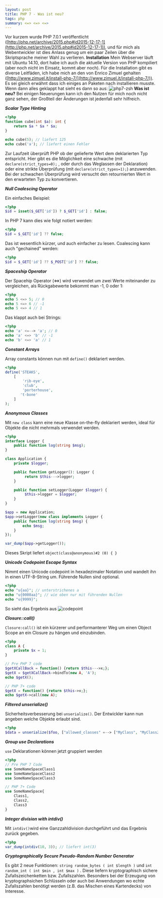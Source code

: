 ```yaml
---
layout: post
title: PHP 7 - Was ist neu?
tags: php
summary: <=> <=> <=>
---
```

Vor kurzem wurde PHP 7.0.1 veröffentlicht ([](http://php.net/archive/2015.php#id2015-12-17-1)[http://php.net/archive/2015.php#id2015-12-17-1](http://php.net/archive/2015.php#id2015-12-17-1)), und für mich als Webentwickler ist dies Anlass genug um ein paar Zeilen über die Skriptsprache meiner Wahl zu verlieren. **Installation** Mein Webserver läuft mit Ubuntu 14.10, dort habe ich auch die aktuelle Version von PHP kompiliert (aber noch nicht im Einsatz, kommt aber noch). Für die Installation gibt es diverse Leitfäden, ich habe mich an den von Enrico Zimuel gehalten ([](http://www.zimuel.it/install-php-7/)[http://www.zimuel.it/install-php-7/](http://www.zimuel.it/install-php-7/)). Es sei gleich erwähnt dass ich einiges an Paketen nach installieren musste. Wenn dann alles geklappt hat sieht es dann so aus: ![php7-zsh](/uploads/2016/01/php7-zsh.png) **Was ist neu?** Bei einigen Neuerungen kann ich den Nutzen für mich noch nicht ganz sehen, der Großteil der Änderungen ist jedenfall sehr hilfreich.

**_Scalar Type Hinting_**



```php
<?php
function cube(int $a): int {
    return $a * $a * $a;
}

echo cube(5); // liefert 125
echo cube('a'); // liefert einen Fehler
```

Zur Laufzeit überprüft PHP ob der gelieferte Wert dem deklarierten Typ entspricht. Hier gibt es die Möglichkeit eine schwache (mit `declare(strict_types=0);` , oder durch das Weglassen der Deklaration) oder eine strikte Überprüfung (mit `declare(strict_types=1);`) anzuwenden. Bei der schwachen Überprüfung wird versucht den retournierten Wert in den erwarteten Typ zu konvertieren.

**_Null Coalescing Operator_**



Ein einfaches Beispiel:
```php
<?php
$id = isset($_GET['id']) ? $_GET['id'] : false;
```

In PHP 7 kann dies wie folgt notiert werden:

```php
<?php
$id = $_GET['id'] ?? false;
```

Das ist wesentlich kürzer, und auch einfacher zu lesen. Coalescing kann auch "gechained" werden:

```php
<?php
$id = $_GET['id'] ?? $_POST['id'] ?? false;
```

**_Spaceship Operator_**

 Der Spacehip Operator (<=>) wird verwendet um zwei Werte miteinander zu vergleichen, als Rückgabewerte bekommt man -1, 0 oder 1:

```php
<?php
echo 5 <=> 5; // 0
echo 5 <=> 6 // -1
echo 5 <=> 4 // 1
```

Das klappt auch bei Strings:

```php
<?php
echo 'a' <=--> 'a'; // 0
echo 'a' <=> 'b' // -1
echo 'b' <=> 'a' // 1
```

**_Constant Arrays_**

 Array constants können nun mit `define()` deklariert werden.

```php
<?php
define('STEAKS',
    [
        'rib-eye',
        'club',
        'porterhouse',
       't-bone'
    ]
);
```

**_Anonymous Classes_**

 Mit `new class` kann eine neue Klasse on-the-fly deklariert werden, ideal für Objekte die nicht mehrmals verwendet werden.

```php
<?php
interface Logger {
    public function log(string $msg);
}

class Application {
    private $logger;

    public function getLogger(): Logger {
         return $this--->logger;
    }

    public function setLogger(Logger $logger) {
         $this->logger = $logger;
    }
}

$app = new Application;
$app->setLogger(new class implements Logger {
    public function log(string $msg) {
        echo $msg;
    }
});

var_dump($app->getLogger());
```

Dieses Skript liefert `object(class@anonymous)#2 (0) { }`

**_Unicode Codepoint Escape Syntax_**

Nimmt einen Unicode codepoint in hexadezimaler Notation und wandelt ihn in einen UTF-8-String um. Führende Nullen sind optional.

```php
<?php
echo "u{aa}"; // unterstrichenes a
echo "u{0000aa}"; // wie oben nur mit führenden Nullen
echo "u{9999}";
```

So sieht das Ergebnis aus ![codepoint](/uploads/2016/01/codepoint.png)

**_Closure::call()_**

`Closure:call()` ist ein kürzerer und performanterer Weg um einen Object Scope an ein Closure zu hängen und einzubinden.

```php
<?php
class A {
    private $x = 1;
}

// Pre PHP 7 code
$getXCallBack = function() {return $this--->x;};
$getX = $getXCallBack->bindTo(new A, 'A');
echo $getX();

// PHP 7+ code
$getX = function() {return $this->x;};
echo $getX->call(new A);
```

**_Filtered unserialize()_**

 Sicherheitsverbesserung bei `unserialize()`. Der Entwickler kann nun angeben welche Objekte erlaubt sind.

```php
<?php
$data = unserialize($foo, ["allowed_classes" =--> ["MyClass", "MyClass2"]]);
```

**_Group use Declarations_**

`use` Deklarationen können jetzt gruppiert werden

```php
<?php
// Pre PHP 7 Code
use SomeNameSpaceClass1
use SomeNameSpaceClass2
use SomeNameSpaceClass3

// PHP 7+ Code
use SomeNameSpace{
    Class1,
    Class2,
    Class3
}
```

**_Integer division with intdiv()_**

Mit `intdiv()`wird eine Ganzzahldivision durchgeführt und das Ergebnis zurück gegeben.

```php
<?php
var_dump(intdiv(10, 3)); // liefert int(3)
```

**_Cryptographically Secure Pseudo-Random Number Generator_**

Es gibt 2 neue Funktionen: `string random_bytes ( int $length )` und `int random_int ( int $min , int $max )` . Diese liefern kryptographisch sichere Zufallszeichenketten bzw. Zufallszahlen. Besonders bei der Erzeugung von kryptographsichen Schlüsseln oder auch bei Anwendungen wo echte Zufallszahlen benötigt werden (z.B. das Mischen eines Kartendecks) von Interesse.